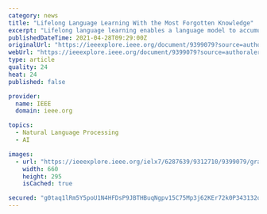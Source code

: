 ```yaml
---
category: news
title: "Lifelong Language Learning With the Most Forgotten Knowledge"
excerpt: "Lifelong language learning enables a language model to accumulate knowledge through training on a stream of text data. Recent research on lifelong language learning is based on samples of previous tasks from an episodic memory or generative model."
publishedDateTime: 2021-04-28T09:29:00Z
originalUrl: "https://ieeexplore.ieee.org/document/9399079?source=authoralert"
webUrl: "https://ieeexplore.ieee.org/document/9399079?source=authoralert"
type: article
quality: 24
heat: 24
published: false

provider:
  name: IEEE
  domain: ieee.org

topics:
  - Natural Language Processing
  - AI

images:
  - url: "https://ieeexplore.ieee.org/ielx7/6287639/9312710/9399079/graphical_abstract/access-gagraphic-3071787.jpg"
    width: 660
    height: 295
    isCached: true

secured: "g0taq1lRm5Y5poU1N4HFDsP9JBTHBuqNgpv15C75Mp3j62KEr72k0P343132o9yV8eCW7OvE4umjk2SpKabaz9bTTFFV8P9TdYfmhShXkX5HI4NdInz7puwLPdnuxFnWPy+cDD2cK8UhhSnrRZNZd75hKwd4lWpCLENq2klqahdnCwc1Vy65dF1qD474mhAsDegpoJZqwC7hCB7pC/+Xz1KMxbjMWavkMrH02XpMWfQ9WEc9+96SBvHVvVypDa4Pj/iu0Opaz35ddo7x4M9rNqbYHFXUtWDZtHf8UMbgw+aSaKKtJjBVY/FN4ZtzMZJ7yKv1ooak1FVrMVbqKRTJ7pL8UTGZcakfsA9KMAjqggY=;D3dvUPZGvcpJXs+n5EBlOg=="
---
```


